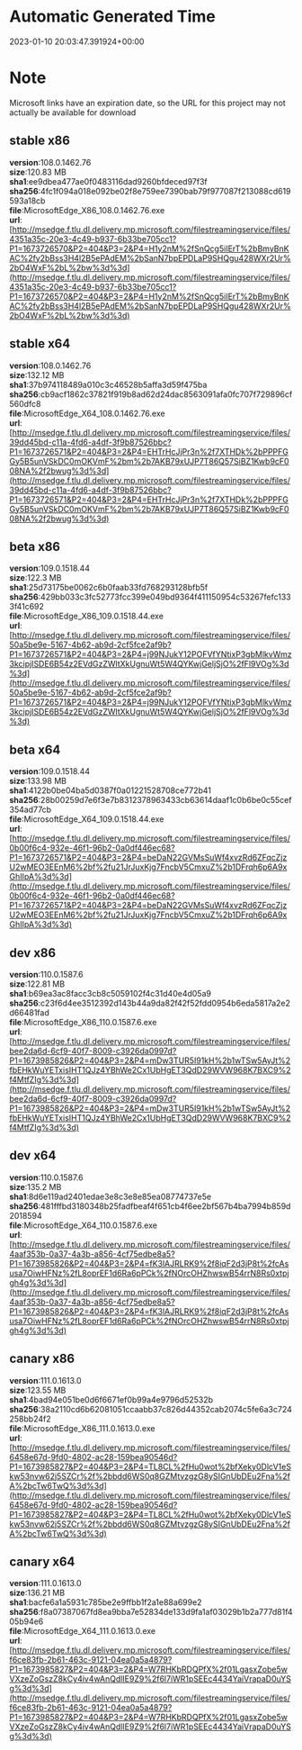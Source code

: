 # Automatic Generated Time
2023-01-10 20:03:47.391924+00:00

# Note
Microsoft links have an expiration date, so the URL for this project may not actually be available for download

## stable x86
**version**:108.0.1462.76  
**size**:120.83 MB  
**sha1**:ee9dbea477ae0f0483116dad9260bfdeced97f3f  
**sha256**:4fc1f094a018e092be02f8e759ee7390bab79f977087f213088cd619593a18cb  
**file**:MicrosoftEdge_X86_108.0.1462.76.exe  
**url**:[http://msedge.f.tlu.dl.delivery.mp.microsoft.com/filestreamingservice/files/4351a35c-20e3-4c49-b937-6b33be705cc1?P1=1673726570&P2=404&P3=2&P4=H1y2nM%2fSnQcg5iIErT%2bBmyBnKAC%2fy2bBss3H4l2B5ePAdEM%2bSanN7bpEPDLaP9SHQgu428WXr2Ur%2bO4WxF%2bL%2bw%3d%3d](http://msedge.f.tlu.dl.delivery.mp.microsoft.com/filestreamingservice/files/4351a35c-20e3-4c49-b937-6b33be705cc1?P1=1673726570&P2=404&P3=2&P4=H1y2nM%2fSnQcg5iIErT%2bBmyBnKAC%2fy2bBss3H4l2B5ePAdEM%2bSanN7bpEPDLaP9SHQgu428WXr2Ur%2bO4WxF%2bL%2bw%3d%3d)  

## stable x64
**version**:108.0.1462.76  
**size**:132.12 MB  
**sha1**:37b974118489a010c3c46528b5affa3d59f475ba  
**sha256**:cb9acf1862c37821f919b8ad62d24dac8563091afa0fc707f729896cf560dfc8  
**file**:MicrosoftEdge_X64_108.0.1462.76.exe  
**url**:[http://msedge.f.tlu.dl.delivery.mp.microsoft.com/filestreamingservice/files/39dd45bd-c11a-4fd6-a4df-3f9b87526bbc?P1=1673726571&P2=404&P3=2&P4=EHTrHcJjPr3n%2f7XTHDk%2bPPPFGGy5B5unVSkDC0mOKVmF%2bm%2b7AKB79xUJP7T86Q57SiBZ1Kwb9cF008NA%2f2bwug%3d%3d](http://msedge.f.tlu.dl.delivery.mp.microsoft.com/filestreamingservice/files/39dd45bd-c11a-4fd6-a4df-3f9b87526bbc?P1=1673726571&P2=404&P3=2&P4=EHTrHcJjPr3n%2f7XTHDk%2bPPPFGGy5B5unVSkDC0mOKVmF%2bm%2b7AKB79xUJP7T86Q57SiBZ1Kwb9cF008NA%2f2bwug%3d%3d)  

## beta x86
**version**:109.0.1518.44  
**size**:122.3 MB  
**sha1**:25d73175be0062c6b0faab33fd768293128bfb5f  
**sha256**:429bb033c3fc52773fcc399e049bd9364f411150954c53267fefc1333f41c692  
**file**:MicrosoftEdge_X86_109.0.1518.44.exe  
**url**:[http://msedge.f.tlu.dl.delivery.mp.microsoft.com/filestreamingservice/files/50a5be9e-5167-4b62-ab9d-2cf5fce2af9b?P1=1673726571&P2=404&P3=2&P4=j99NJukY12POFVfYNtixP3gbMlkvWmz3kcipjISDE6B54z2EVdGzZWltXkUgnuWt5W4QYKwjGeljSjO%2fFl9VOg%3d%3d](http://msedge.f.tlu.dl.delivery.mp.microsoft.com/filestreamingservice/files/50a5be9e-5167-4b62-ab9d-2cf5fce2af9b?P1=1673726571&P2=404&P3=2&P4=j99NJukY12POFVfYNtixP3gbMlkvWmz3kcipjISDE6B54z2EVdGzZWltXkUgnuWt5W4QYKwjGeljSjO%2fFl9VOg%3d%3d)  

## beta x64
**version**:109.0.1518.44  
**size**:133.98 MB  
**sha1**:4122b0be04ba5d0387f0a01221528708ce772b41  
**sha256**:28b00259d7e6f3e7b8312378963433cb63614daaf1c0b6be0c55cef354ad77cb  
**file**:MicrosoftEdge_X64_109.0.1518.44.exe  
**url**:[http://msedge.f.tlu.dl.delivery.mp.microsoft.com/filestreamingservice/files/0b00f6c4-932e-46f1-96b2-0a0df446ec68?P1=1673726571&P2=404&P3=2&P4=beDaN22GVMsSuWf4xvzRd6ZFqcZjzU2wMEO3EEnM6%2bf%2fu21JrJuxKjg7FncbV5CmxuZ%2b1DFrqh6p6A9xGhIIpA%3d%3d](http://msedge.f.tlu.dl.delivery.mp.microsoft.com/filestreamingservice/files/0b00f6c4-932e-46f1-96b2-0a0df446ec68?P1=1673726571&P2=404&P3=2&P4=beDaN22GVMsSuWf4xvzRd6ZFqcZjzU2wMEO3EEnM6%2bf%2fu21JrJuxKjg7FncbV5CmxuZ%2b1DFrqh6p6A9xGhIIpA%3d%3d)  

## dev x86
**version**:110.0.1587.6  
**size**:122.81 MB  
**sha1**:b69ea3ac8facc3cb8c5059102f4c31d40e4d05a9  
**sha256**:c23f6d4ee3512392d143b44a9da82f42f52fdd0954b6eda5817a2e2d66481fad  
**file**:MicrosoftEdge_X86_110.0.1587.6.exe  
**url**:[http://msedge.f.tlu.dl.delivery.mp.microsoft.com/filestreamingservice/files/bee2da6d-6cf9-40f7-8009-c3926da0997d?P1=1673985826&P2=404&P3=2&P4=mDw3TUR5I91kH%2b1wTSw5AyJt%2fbEHkWuYETxisIHT1QJz4YBhWe2Cx1UbHgET3QdD29WVW968K7BXC9%2f4MtfZIg%3d%3d](http://msedge.f.tlu.dl.delivery.mp.microsoft.com/filestreamingservice/files/bee2da6d-6cf9-40f7-8009-c3926da0997d?P1=1673985826&P2=404&P3=2&P4=mDw3TUR5I91kH%2b1wTSw5AyJt%2fbEHkWuYETxisIHT1QJz4YBhWe2Cx1UbHgET3QdD29WVW968K7BXC9%2f4MtfZIg%3d%3d)  

## dev x64
**version**:110.0.1587.6  
**size**:135.2 MB  
**sha1**:8d6e119ad2401edae3e8c3e8e85ea08774737e5e  
**sha256**:481fffbd3180348b25fadfbeaf4f651cb4f6ee2bf567b4ba7994b859d2018594  
**file**:MicrosoftEdge_X64_110.0.1587.6.exe  
**url**:[http://msedge.f.tlu.dl.delivery.mp.microsoft.com/filestreamingservice/files/4aaf353b-0a37-4a3b-a856-4cf75edbe8a5?P1=1673985826&P2=404&P3=2&P4=fK3lAJRLRK9%2f8iqF2d3jP8t%2fcAsusa7OiwHFNz%2fL8oprEF1d6Ra6pPCk%2fNOrcOHZhwswB54rrN8Rs0xtpjgh4g%3d%3d](http://msedge.f.tlu.dl.delivery.mp.microsoft.com/filestreamingservice/files/4aaf353b-0a37-4a3b-a856-4cf75edbe8a5?P1=1673985826&P2=404&P3=2&P4=fK3lAJRLRK9%2f8iqF2d3jP8t%2fcAsusa7OiwHFNz%2fL8oprEF1d6Ra6pPCk%2fNOrcOHZhwswB54rrN8Rs0xtpjgh4g%3d%3d)  

## canary x86
**version**:111.0.1613.0  
**size**:123.55 MB  
**sha1**:4bad94e051be0d6f6671ef0b99a4e9796d52532b  
**sha256**:38a2110cd6b62081051ccaabb37c826d44352cab2074c5fe6a3c724258bb24f2  
**file**:MicrosoftEdge_X86_111.0.1613.0.exe  
**url**:[http://msedge.f.tlu.dl.delivery.mp.microsoft.com/filestreamingservice/files/6458e67d-9fd0-4802-ac28-159bea90546d?P1=1673985827&P2=404&P3=2&P4=TL8CL%2fHu0wot%2bfXeky0DlcV1eSkw53nvw62j5SZCr%2f%2bbdd6WS0q8GZMtvzgzG8ySIGnUbDEu2Fna%2fA%2bcTw6TwQ%3d%3d](http://msedge.f.tlu.dl.delivery.mp.microsoft.com/filestreamingservice/files/6458e67d-9fd0-4802-ac28-159bea90546d?P1=1673985827&P2=404&P3=2&P4=TL8CL%2fHu0wot%2bfXeky0DlcV1eSkw53nvw62j5SZCr%2f%2bbdd6WS0q8GZMtvzgzG8ySIGnUbDEu2Fna%2fA%2bcTw6TwQ%3d%3d)  

## canary x64
**version**:111.0.1613.0  
**size**:136.21 MB  
**sha1**:bacfe6a1a5931c785be2e9ffbb1f2a1e88a699e2  
**sha256**:f8a07387067fd8ea9bba7e52834de133d9fa1af03029b1b2a777d81f405b94e6  
**file**:MicrosoftEdge_X64_111.0.1613.0.exe  
**url**:[http://msedge.f.tlu.dl.delivery.mp.microsoft.com/filestreamingservice/files/f6ce83fb-2b61-463c-9121-04ea0a5a4879?P1=1673985827&P2=404&P3=2&P4=W7RHKbRDQPfX%2f01LgasxZobe5wVXzeZoGszZ8kCy4iv4wAnQdlIE9Z9%2f6l7iWR1pSEEc4434YaiVrapaD0uYSg%3d%3d](http://msedge.f.tlu.dl.delivery.mp.microsoft.com/filestreamingservice/files/f6ce83fb-2b61-463c-9121-04ea0a5a4879?P1=1673985827&P2=404&P3=2&P4=W7RHKbRDQPfX%2f01LgasxZobe5wVXzeZoGszZ8kCy4iv4wAnQdlIE9Z9%2f6l7iWR1pSEEc4434YaiVrapaD0uYSg%3d%3d)  

